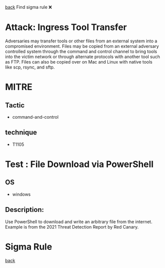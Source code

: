 
[back](../index.md)
Find sigma rule :x: 

# Attack: Ingress Tool Transfer 

Adversaries may transfer tools or other files from an external system into a compromised environment. Files may be copied from an external adversary controlled system through the command and control channel to bring tools into the victim network or through alternate protocols with another tool such as FTP. Files can also be copied over on Mac and Linux with native tools like scp, rsync, and sftp.

# MITRE
## Tactic
  - command-and-control


## technique
  - T1105


# Test : File Download via PowerShell
## OS
  - windows


## Description:
Use PowerShell to download and write an arbitrary file from the internet. Example is from the 2021 Threat Detection Report by Red Canary.


# Sigma Rule


[back](../index.md)
